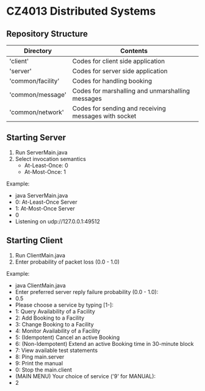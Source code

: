 # CZ4013 Distributed Systems

## Repository Structure
Directory | Contents
----------| ---------
'client' | Codes for client side application
'server'| Codes for server side application
'common/facility' | Codes for handling booking
'common/message' | Codes for marshalling and unmarshalling messages
'common/network' | Codes for sending and receiving messages with socket


## Starting Server
1. Run ServerMain.java
2. Select invocation semantics
   * At-Least-Once: 0
   * At-Most-Once: 1

Example:
* java ServerMain.java
* 0: At-Least-Once Server 
* 1: At-Most-Once Server
* 0
* Listening on udp://127.0.0.1:49512

## Starting Client
1. Run ClientMain.java
2. Enter probability of packet loss (0.0 - 1.0)

Example:
* java ClientMain.java
* Enter preferred server reply failure probability (0.0 - 1.0):
* 0.5
* Please choose a service by typing [1-]:
* 1: Query Availability of a Facility
* 2: Add Booking to a Facility
* 3: Change Booking to a Facility
* 4: Monitor Availability of a Facility
* 5: (Idempotent) Cancel an active Booking
* 6: (Non-Idempotent) Extend an active Booking time in 30-minute block
* 7: View available test statements
* 8: Ping main.server
* 9: Print the manual
* 0: Stop the main.client
* (MAIN MENU) Your choice of service ('9' for MANUAL):
* 2

